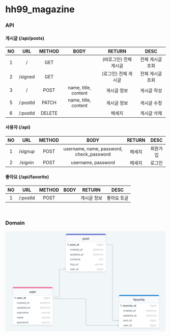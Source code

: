 # hh99_magazine

### API

#### 게시글 (/api/posts)

| NO  |    URL     | METHOD |                BODY                 |    RETURN     |   DESC    |
|:---:|:----------:|:------:|:-----------------------------------:|:-------------:|:---------:|
|  1  |     /      |  GET   |                                     | (비로그인) 전체 게시글 | 전체 게시글 조회 |
|  2  |  /signed   |  GET   |                                     | (로그인) 전체 게시글  | 전체 게시글 조회 |
|  3  |     /      |  POST  |        name, title, content         |    게시글 정보     |  게시글 작성   |
|  5  |  /:postId  | PATCH  |        name, title, content         |    게시글 정보     |  게시글 수정   |
|  6  |  /:postId  | DELETE |                                     |      메세지      |  게시글 삭제   |  

#### 사용자 (/api)

| NO  |   URL   | METHOD |                   BODY                   | RETURN | DESC |
|:---:|:-------:|:------:|:----------------------------------------:|:------:|:----:|
|  1  | /signup |  POST  | username, name, password, check_password |  메세지   | 회원가입 |
|  2  | /signin |  POST  |            username, password            |  메세지   | 로그인  |

#### 좋아요 (/api/favorite)

| NO  |   URL    | METHOD | BODY | RETURN |  DESC  |
|:---:|:--------:|:------:|:----:|:------:|:------:|
|  1  | /:postId |  POST  |      | 게시글 정보 | 좋아요 토글 |

<br/>

### Domain

![domain](./img/domain.png)